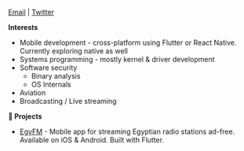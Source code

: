[Email](mailto:Andrew@andrewtechful.com) | [Twitter](https://twitter/alphangolf)

**Interests**
- Mobile development - cross-platform using Flutter or React Native. Currently exploring native as well
- Systems programming - mostly kernel & driver development
- Software security
  - Binary analysis
  - OS Internals
- Aviation
- Broadcasting / Live streaming

**🔨 Projects**
- [EgyFM](https://egy.fm) - Mobile app for streaming Egyptian radio stations ad-free. Available on iOS & Android. Built with Flutter.
